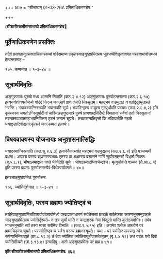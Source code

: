 +++
title = "श्रीभाष्यम् 01-03-26A प्रमिताधिकरणशेष:"

+++


(**श्रीशारीरकमीमासांभाष्ये प्रमिताधिकरणशेष**🙂

## पूर्वेणाधिकरणेन प्रसक्तिः

तदेवं प्रसक्तानुप्रसक्ताधिकारकथां परिसमाप्य प्रकृतस्याङ्गुष्ठप्रमितस्य भूतभव्येशितृत्वावगत परब्रह्मभावोत्तम्भनं हेत्वन्तरमाह –

१०५. कम्पनात् ॥ १–३–४० ॥

## सूत्रार्थविवृतिः

अङ्गुष्ठमात्रः पुरुषो मध्य आत्मनि तिष्ठति (कठ.२.४.१२) अङ्गुष्ठमात्रः पुरुषोऽन्तरात्मा (कठ.२.६.१७) इत्यनयोर्वाक्ययोर्मध्ये यदिदं किञ्च जगत्सर्वं प्राण एजति निस्सृतम्। महद्भयं वज्रमुद्यतं य एतद्विदुरमृतास्ते भवन्ति। भयादस्याग्निस्तपति भयात्तपति सूर्यः। भयादिन्द्रश्च वायुश्च मृत्युर्धावति पञ्चमः (कठ.२.६.४,२) इति कृत्स्नस्य जगतोऽग्निसूर्यादीनां चास्मिन्नङ्गुष्ठमात्रे पुरुषे प्राणशब्दनिर्दिष्टे स्थितानां सर्वेषां ततो निस्सृतानां तस्मात्सञ्जातमहाभयनिमित्तम् एजनं कम्पनं श्रूयते। तच्छासनातिवृत्तौ किं भविष्यतीति महतो भयाद्वज्रादिवोद्यतात्कृत्स्नं जगत्कम्पत इत्यर्थः।

## विषयवाक्यस्य योजनायाः अनुशासनात्सिद्धिः

भयादस्याग्निस्तपति (कठ.सू.२.६.३) इत्यनेनैकार्थ्यात् महद्भयं वज्रमुद्यतम् (कठ.२.६.२) इति पञ्चम्यर्थे प्रथमा। अयञ्च परस्य ब्रह्मणस्स्वभावः एतस्य वा अक्षरस्य प्रशासने गार्गि सूर्याचन्द्रमसौ विधृतौ तिष्ठतः (बृ.५.८.९), भीषाऽस्माद्वातः पवते भीषोदेति सूर्यः। भीषाऽस्मादग्निश्चेन्द्रश्च। मृत्युर्धावति पञ्चमः (तै.आ.८.१) इति परस्य ब्रह्मणः पुरुषोत्तमस्यैवं-विधैश्वर्यावगतेः॥ ४०॥

इतश्चाङ्गुष्ठप्रमितः पुरुषोत्तमः

१०६. ज्योतिर्दर्शनात् ॥ १–३–४१ ॥

## सूत्रार्थविवृतिः, परस्य ब्रह्मणः ज्योतिष्ट्वं च

तयोरेवाङ्गुष्ठप्रमितविषययोर्वाक्ययोर्मध्ये परब्रह्मासाधारणं सर्वतेजसां छादकं सर्वतेजसां कारणभूतमनुग्राहकं चाङ्गुष्ठप्रमितस्य ज्योतिर्दृश्यते– न तत्र सूर्यो भाति न चन्द्रतारकं नेमा विद्युतो भान्ति कुतोऽयमग्निः। तमेव भान्तमनुभाति सर्वं तस्य भासा सर्वमिदं विभाति ॥ (कठ.२.५.१५) इति। अयमेव श्लोक आथर्वणे परं ब्रह्माधिकृत्य श्रूयते। परज्योतिष्ठ्वं च सर्वत्र परस्य ब्रह्मणश्श्रूयते। यथा – परं ज्योतिरुपसम्पद्य स्वेन रूपेणाभिनिष्पद्यते (छा.८.१२.२) तं देवा ज्योतिषां ज्योतिरायुर्होपासतेऽमृतम् (बृ.६.४.१६) अथ यदतः परो दिवो ज्योतिर्दीप्यते (छां.३.१३.७) इत्यादिषु। अतो अङ्गुष्ठप्रमितः परं ब्रह्म॥ ४१॥

**इति श्रीशारीरकमीमांभाष्ये प्रमिताधिकरणशेषः ॥६॥**




